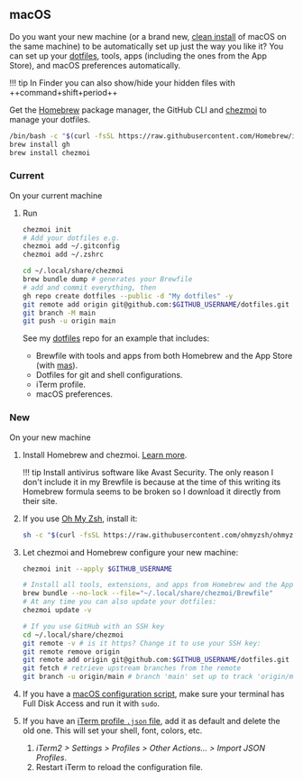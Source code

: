 ## macOS

Do you want your new machine (or a brand new, [clean install](/reference/install-os/) of macOS on the same machine) to be automatically set up just the way you like it? You can set up your [dotfiles](https://missing.csail.mit.edu/2019/dotfiles/), tools, apps (including the ones from the App Store), and macOS preferences automatically.

!!! tip
    In Finder you can also show/hide your hidden files with ++command+shift+period++

Get the [Homebrew](https://brew.sh/) package manager, the GitHub CLI and [chezmoi](https://www.chezmoi.io/install/) to manage your dotfiles.
```zsh
/bin/bash -c "$(curl -fsSL https://raw.githubusercontent.com/Homebrew/install/HEAD/install.sh)"
brew install gh
brew install chezmoi
```

### Current
On your current machine  

1. Run
    ```sh
    chezmoi init
    # Add your dotfiles e.g.
    chezmoi add ~/.gitconfig
    chezmoi add ~/.zshrc

    cd ~/.local/share/chezmoi
    brew bundle dump # generates your Brewfile
    # add and commit everything, then
    gh repo create dotfiles --public -d "My dotfiles" -y
    git remote add origin git@github.com:$GITHUB_USERNAME/dotfiles.git
    git branch -M main
    git push -u origin main
    ```

    See my [dotfiles](https://github.com/santisbon/dotfiles) repo for an example that includes: 

    * Brewfile with tools and apps from both Homebrew and the App Store (with [mas](https://github.com/mas-cli/mas)).
    * Dotfiles for git and shell configurations.
    * iTerm profile.
    * macOS preferences.

### New
On your new machine 

1. Install Homebrew and chezmoi. [Learn more](https://www.chezmoi.io/quick-start/#using-chezmoi-across-multiple-machines).

    !!! tip
        Install antivirus software like Avast Security. The only reason I don't include it in my Brewfile is because at the time of this writing its Homebrew formula seems to be broken so I download it directly from their site.

2. If you use [Oh My Zsh](https://ohmyz.sh), install it:
    ```sh
    sh -c "$(curl -fsSL https://raw.githubusercontent.com/ohmyzsh/ohmyzsh/master/tools/install.sh)"
    ```
3. Let chezmoi and Homebrew configure your new machine:
    ```sh
    chezmoi init --apply $GITHUB_USERNAME

    # Install all tools, extensions, and apps from Homebrew and the App Store:
    brew bundle --no-lock --file="~/.local/share/chezmoi/Brewfile" 
    # At any time you can also update your dotfiles:
    chezmoi update -v

    # If you use GitHub with an SSH key
    cd ~/.local/share/chezmoi
    git remote -v # is it https? Change it to use your SSH key:
    git remote remove origin
    git remote add origin git@github.com:$GITHUB_USERNAME/dotfiles.git
    git fetch # retrieve upstream branches from the remote
    git branch -u origin/main # branch 'main' set up to track 'origin/main'.
    ```
4. If you have a [macOS configuration script](https://github.com/santisbon/dotfiles/blob/main/macos-defaults.sh), make sure your terminal has Full Disk Access and run it with `sudo`.
5. If you have an [iTerm profile `.json` file](https://github.com/santisbon/dotfiles/blob/main/iTerm2Profile.json), add it as default and delete the old one. This will set your shell, font, colors, etc.

    1. *iTerm2 > Settings > Profiles > Other Actions... > Import JSON Profiles*.
    2. Restart iTerm to reload the configuration file.
